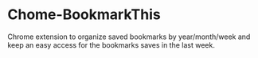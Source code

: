 # Chome-BookmarkThis

Chrome extension to organize saved bookmarks by year/month/week and keep an easy access for the bookmarks saves in the last week.
